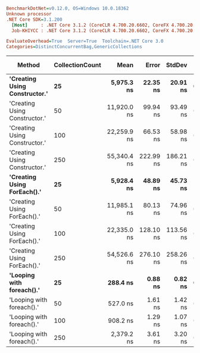 ``` ini

BenchmarkDotNet=v0.12.0, OS=Windows 10.0.18362
Unknown processor
.NET Core SDK=3.1.200
  [Host]     : .NET Core 3.1.2 (CoreCLR 4.700.20.6602, CoreFX 4.700.20.6702), X64 RyuJIT
  Job-KHIYCC : .NET Core 3.1.2 (CoreCLR 4.700.20.6602, CoreFX 4.700.20.6702), X64 RyuJIT

EvaluateOverhead=True  Server=True  Toolchain=.NET Core 3.0  
Categories=DistinctConcurrentBag,GenericCollections  

```
|                        Method | CollectionCount |        Mean |     Error |    StdDev |  Gen 0 | Gen 1 | Gen 2 | Allocated |
|------------------------------ |---------------- |------------:|----------:|----------:|-------:|------:|------:|----------:|
| **&#39;Creating Using Constructor.&#39;** |              **25** |  **5,975.3 ns** |  **22.35 ns** |  **20.91 ns** | **0.0076** |     **-** |     **-** |    **2192 B** |
| &#39;Creating Using Constructor.&#39; |              50 | 11,920.0 ns |  99.94 ns |  93.49 ns | 0.0153 |     - |     - |    4408 B |
| &#39;Creating Using Constructor.&#39; |             100 | 22,259.9 ns |  66.53 ns |  58.98 ns | 0.0305 |     - |     - |    9064 B |
| &#39;Creating Using Constructor.&#39; |             250 | 55,340.4 ns | 222.99 ns | 186.21 ns | 0.0610 |     - |     - |   19288 B |
|   **&#39;Creating Using ForEach().&#39;** |              **25** |  **5,928.4 ns** |  **48.89 ns** |  **45.73 ns** |      **-** |     **-** |     **-** |    **1978 B** |
|   &#39;Creating Using ForEach().&#39; |              50 | 11,985.1 ns |  80.13 ns |  74.96 ns | 0.0153 |     - |     - |    3976 B |
|   &#39;Creating Using ForEach().&#39; |             100 | 22,335.0 ns | 128.10 ns | 113.56 ns | 0.0305 |     - |     - |    8232 B |
|   &#39;Creating Using ForEach().&#39; |             250 | 54,526.6 ns | 276.10 ns | 258.26 ns | 0.0610 |     - |     - |   17256 B |
|     **&#39;Looping with foreach().&#39;** |              **25** |    **288.4 ns** |   **0.88 ns** |   **0.82 ns** | **0.0277** |     **-** |     **-** |     **264 B** |
|     &#39;Looping with foreach().&#39; |              50 |    527.0 ns |   1.61 ns |   1.42 ns | 0.0486 |     - |     - |     464 B |
|     &#39;Looping with foreach().&#39; |             100 |    908.2 ns |   1.29 ns |   1.07 ns | 0.0916 |     - |     - |     864 B |
|     &#39;Looping with foreach().&#39; |             250 |  2,379.2 ns |   3.61 ns |   3.20 ns | 0.2174 |     - |     - |    2064 B |
